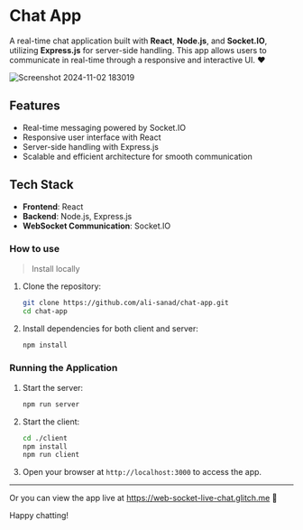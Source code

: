 # Chat App

A real-time chat application built with **React**, **Node.js**, and **Socket.IO**, utilizing **Express.js** for server-side handling. This app allows users to communicate in real-time through a responsive and interactive UI. ❤️

![Screenshot 2024-11-02 183019](https://github.com/user-attachments/assets/e3305986-8c00-4b0c-9977-ab93534b80f1)

## Features

- Real-time messaging powered by Socket.IO
- Responsive user interface with React
- Server-side handling with Express.js
- Scalable and efficient architecture for smooth communication

## Tech Stack

- **Frontend**: React
- **Backend**: Node.js, Express.js
- **WebSocket Communication**: Socket.IO

### How to use

> Install locally

1. Clone the repository:

   ```bash
   git clone https://github.com/ali-sanad/chat-app.git
   cd chat-app
   ```

2. Install dependencies for both client and server:
   ```bash
   npm install
   ```

### Running the Application

1. Start the server:

   ```bash
   npm run server
   ```

2. Start the client:

   ```bash
   cd ./client
   npm install
   npm run client
   ```

3. Open your browser at `http://localhost:3000` to access the app.

---

Or you can view the app live at https://web-socket-live-chat.glitch.me 🚀

Happy chatting!

